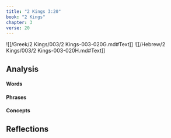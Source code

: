 ```yaml
---
title: "2 Kings 3:20"
book: "2 Kings"
chapter: 3
verse: 20
---
```

![[/Greek/2 Kings/003/2 Kings-003-020G.md#Text]]
![[/Hebrew/2 Kings/003/2 Kings-003-020H.md#Text]]

## Analysis

#### Words

#### Phrases

#### Concepts

## Reflections
